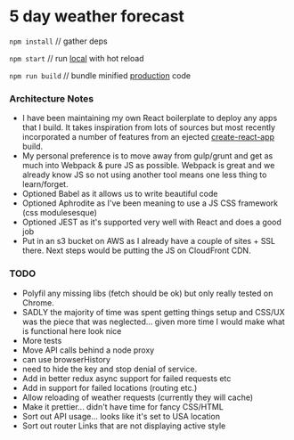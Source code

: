# 5 day weather forecast

`npm install` // gather deps

`npm start` // run [local](http://localhost:3000) with hot reload

`npm run build` // bundle minified [production](http://weather.trazyinc.com) code

### Architecture Notes

- I have been maintaining my own React boilerplate to deploy any apps that I build. It takes inspiration from lots of sources but most recently incorporated a number of features from an ejected [create-react-app](https://facebook.github.io/react/blog/2016/07/22/create-apps-with-no-configuration.html) build.
- My personal preference is to move away from gulp/grunt and get as much into Webpack & pure JS as possible. Webpack is great and we already know JS so not using another tool means one less thing to learn/forget.
- Optioned Babel as it allows us to write beautiful code
- Optioned Aphrodite as I've been meaning to use a JS CSS framework (css modulesesque)
- Optioned JEST as it's supported very well with React and does a good job
- Put in an s3 bucket on AWS as I already have a couple of sites + SSL there. Next steps would be putting the JS on CloudFront CDN.

### TODO

- Polyfil any missing libs (fetch should be ok) but only really tested on Chrome.
- SADLY the majority of time was spent getting things setup and CSS/UX was the piece that was neglected... given more time I would make what is functional here look nice
- More tests
- Move API calls behind a node proxy
 - can use browserHistory
 - need to hide the key and stop denial of service.
- Add in better redux async support for failed requests etc
- Add in support for failed locations (routing etc.)
- Allow reloading of weather requests (currently they will cache)
- Make it prettier... didn't have time for fancy CSS/HTML
- Sort out API usage... looks like it's set to USA location
- Sort out router Links that are not displaying active style
